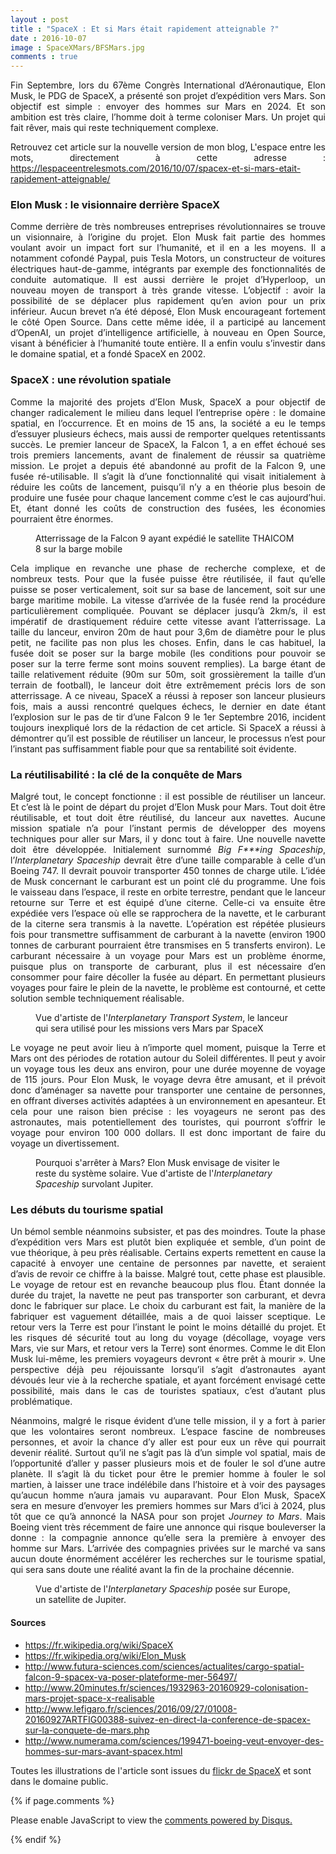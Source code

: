 ```yaml
---
layout : post
title : "SpaceX : Et si Mars était rapidement atteignable ?"
date : 2016-10-07
image : SpaceXMars/BFSMars.jpg
comments : true
---
```


<p class="intro" style="text-align: justify;"><span class="dropcap">F</span>in Septembre, lors du 67ème Congrès International d’Aéronautique, Elon Musk, le PDG de SpaceX, a présenté son projet d’expédition vers Mars. Son objectif est simple : envoyer des hommes sur Mars en 2024. Et son ambition est très claire, l’homme doit à terme coloniser Mars. Un projet qui fait rêver, mais qui reste techniquement complexe.</p>

<p style="text-align: justify;"> Retrouvez cet article sur la nouvelle version de mon blog, L'espace entre les mots, directement à cette adresse : <a href="https://lespaceentrelesmots.com/2016/10/07/spacex-et-si-mars-etait-rapidement-atteignable/">https://lespaceentrelesmots.com/2016/10/07/spacex-et-si-mars-etait-rapidement-atteignable/</a>

### Elon Musk : le visionnaire derrière SpaceX

<p style="text-align: justify;">Comme derrière de très nombreuses entreprises révolutionnaires se trouve un visionnaire, à l’origine du projet. Elon Musk fait partie des hommes voulant avoir un impact fort sur l’humanité, et il en a les moyens. Il a notamment cofondé Paypal, puis Tesla Motors, un constructeur de voitures électriques haut-de-gamme, intégrants par exemple des fonctionnalités de conduite automatique. Il est aussi derrière le projet d’Hyperloop, un nouveau moyen de transport à très grande vitesse. L’objectif : avoir la possibilité de se déplacer plus rapidement qu’en avion pour un prix inférieur. Aucun brevet n’a été déposé, Elon Musk encourageant fortement le côté Open Source. Dans cette même idée, il a participé au lancement d’OpenAI, un projet d’intelligence artificielle, à nouveau en Open Source, visant à bénéficier à l’humanité toute entière. Il a enfin voulu s’investir dans le domaine spatial, et a fondé SpaceX en 2002.</p>

### SpaceX : une révolution spatiale

<p style="text-align: justify;">Comme la majorité des projets d’Elon Musk, SpaceX a pour objectif de changer radicalement le milieu dans lequel l’entreprise opère : le domaine spatial, en l’occurrence. Et en moins de 15 ans, la société a eu le temps d’essuyer plusieurs échecs, mais aussi de remporter quelques retentissants succès. Le premier lanceur de SpaceX, la Falcon 1, a en effet échoué ses trois premiers lancements, avant de finalement de réussir sa quatrième mission. Le projet a depuis été abandonné au profit de la Falcon 9, une fusée ré-utilisable. Il s’agit là d’une fonctionnalité qui visait initialement à réduire les coûts de lancement, puisqu’il n’y a en théorie plus besoin de produire une fusée pour chaque lancement comme c’est le cas aujourd’hui. Et, étant donné les coûts de construction des fusées, les économies pourraient être énormes.</p>

<figure>
	<img src="{{ '/assets/img/SpaceXMars/Landing.jpg' | prepend: site.baseurl }}" alt=""> 
	<figcaption>Atterrissage de la Falcon 9 ayant expédié le satellite THAICOM 8 sur la barge mobile</figcaption>
</figure>

<p style="text-align: justify;">Cela implique en revanche une phase de recherche complexe, et de nombreux tests. Pour que la fusée puisse être réutilisée, il faut qu’elle puisse se poser verticalement, soit sur sa base de lancement, soit sur une barge maritime mobile. La vitesse d’arrivée de la fusée rend la procédure particulièrement compliquée. Pouvant se déplacer jusqu’à 2km/s, il est impératif de drastiquement réduire cette vitesse avant l’atterrissage. La taille du lanceur, environ 20m de haut pour 3,6m de diamètre pour le plus petit, ne facilite pas non plus les choses. Enfin, dans le cas habituel, la fusée doit se poser sur la barge mobile (les conditions pour pouvoir se poser sur la terre ferme sont moins souvent remplies). La barge étant de taille relativement réduite (90m sur 50m, soit grossièrement la taille d’un terrain de football), le lanceur doit être extrêmement précis lors de son atterrissage. A ce niveau, SpaceX a réussi à reposer son lanceur plusieurs fois, mais a aussi rencontré quelques échecs, le dernier en date étant l’explosion sur le pas de tir d’une Falcon 9 le 1er Septembre 2016, incident toujours inexpliqué lors de la rédaction de cet article. Si SpaceX a réussi à démontrer qu’il est possible de réutiliser un lanceur, le processus n’est pour l’instant pas suffisamment fiable pour que sa rentabilité soit évidente.</p>

### La réutilisabilité : la clé de la conquête de Mars

<p style="text-align: justify;">Malgré tout, le concept fonctionne : il est possible de réutiliser un lanceur. Et c’est là le point de départ du projet d’Elon Musk pour Mars. Tout doit être réutilisable, et tout doit être réutilisé, du lanceur aux navettes. Aucune mission spatiale n’a pour l’instant permis de développer des moyens techniques pour aller sur Mars, il y donc tout à faire. Une nouvelle navette doit être développée. Initialement surnommé <em>Big F***ing Spaceship</em>, l’<em>Interplanetary Spaceship</em> devrait être d’une taille comparable à celle d’un Boeing 747. Il devrait pouvoir transporter 450 tonnes de charge utile. L’idée de Musk concernant le carburant est un point clé du programme. Une fois le vaisseau dans l’espace, il reste en orbite terrestre, pendant que le lanceur retourne sur Terre et est équipé d’une citerne. Celle-ci va ensuite être expédiée vers l’espace où elle se rapprochera de la navette, et le carburant de la citerne sera transmis à la navette. L’opération est répétée plusieurs fois pour transmettre suffisamment de carburant à la navette (environ 1900 tonnes de carburant pourraient être transmises en 5 transferts environ). Le carburant nécessaire à un voyage pour Mars est un problème énorme, puisque plus on transporte de carburant, plus il est nécessaire d’en consommer pour faire décoller la fusée au départ. En permettant plusieurs voyages pour faire le plein de la navette, le problème est contourné, et cette solution semble techniquement réalisable.</p>

<figure>
	<img src="{{ '/assets/img/SpaceXMars/InterplanetaryTransportSystem.jpg' | prepend: site.baseurl }}" alt=""> 
	<figcaption>Vue d'artiste de l'<em>Interplanetary Transport System</em>, le lanceur qui sera utilisé pour les missions vers Mars par SpaceX</figcaption>
</figure>

<p style="text-align: justify;">Le voyage ne peut avoir lieu à n’importe quel moment, puisque la Terre et Mars ont des périodes de rotation autour du Soleil différentes. Il peut y avoir un voyage tous les deux ans environ, pour une durée moyenne de voyage de 115 jours. Pour Elon Musk, le voyage devra être amusant, et il prévoit donc d’aménager sa navette pour transporter une centaine de personnes, en offrant diverses activités adaptées à un environnement en apesanteur. Et cela pour une raison bien précise : les voyageurs ne seront pas des astronautes, mais potentiellement des touristes, qui pourront s’offrir le voyage pour environ 100 000 dollars. Il est donc important de faire du voyage un divertissement.</p>

<figure>
	<img src="{{ '/assets/img/SpaceXMars/BFSJupiter.jpg' | prepend: site.baseurl }}" alt=""> 
	<figcaption>Pourquoi s'arrêter à Mars? Elon Musk envisage de visiter le reste du système solaire. Vue d'artiste de l'<em>Interplanetary Spaceship</em> survolant Jupiter.</figcaption>
</figure>

### Les débuts du tourisme spatial

<p style="text-align: justify;">Un bémol semble néanmoins subsister, et pas des moindres. Toute la phase d’expédition vers Mars est plutôt bien expliquée et semble, d’un point de vue théorique, à peu près réalisable. Certains experts remettent en cause la capacité à envoyer une centaine de personnes par navette, et seraient d’avis de revoir ce chiffre à la baisse. Malgré tout, cette phase est plausible. Le voyage de retour est en revanche beaucoup plus flou. Étant donnée la durée du trajet, la navette ne peut pas transporter son carburant, et devra donc le fabriquer sur place. Le choix du carburant est fait, la manière de la fabriquer est vaguement détaillée, mais a de quoi laisser sceptique. Le retour vers la Terre est pour l’instant le point le moins détaillé du projet. Et les risques dé sécurité tout au long du voyage (décollage, voyage vers Mars, vie sur Mars, et retour vers la Terre) sont énormes. Comme le dit Elon Musk lui-même, les premiers voyageurs devront « être prêt à mourir ». Une perspective déjà peu réjouissante lorsqu’il s’agit d’astronautes ayant dévoués leur vie à la recherche spatiale, et ayant forcément envisagé cette possibilité, mais dans le cas de touristes spatiaux, c’est d’autant plus problématique. </p>

<p style="text-align: justify;">Néanmoins, malgré le risque évident d’une telle mission, il y a fort à parier que les volontaires seront nombreux. L’espace fascine de nombreuses personnes, et avoir la chance d’y aller est pour eux un rêve qui pourrait devenir réalité. Surtout qu’il ne s’agit pas là d’un simple vol spatial, mais de l’opportunité d’aller y passer plusieurs mois et de fouler le sol d’une autre planète. Il s’agit là du ticket pour être le premier homme à fouler le sol martien, à laisser une trace indélébile dans l’histoire et à voir des paysages qu’aucun homme n’aura jamais vu auparavant. Pour Elon Musk, SpaceX sera en mesure d’envoyer les premiers hommes sur Mars d’ici à 2024, plus tôt que ce qu’à annoncé la NASA pour son projet <em>Journey to Mars</em>. Mais Boeing vient très récemment de faire une annonce qui risque bouleverser la donne : la compagnie annonce qu’elle sera la première à envoyer des homme sur Mars. L’arrivée des compagnies privées sur le marché va sans aucun doute énormément accélérer les recherches sur le tourisme spatial, qui sera sans doute une réalité avant la fin de la prochaine décennie.</p>

<figure>
	<img src="{{ '/assets/img/SpaceXMars/BFSEuropa.jpg' | prepend: site.baseurl }}" alt=""> 
	<figcaption>Vue d'artiste de l'<em>Interplanetary Spaceship</em> posée sur Europe, un satellite de Jupiter.</figcaption>
</figure>

#### Sources
* <a href="https://fr.wikipedia.org/wiki/SpaceX">https://fr.wikipedia.org/wiki/SpaceX</a>
* <a href="https://fr.wikipedia.org/wiki/Elon_Musk">https://fr.wikipedia.org/wiki/Elon_Musk</a>
* <a href="http://www.futura-sciences.com/sciences/actualites/cargo-spatial-falcon-9-spacex-va-poser-plateforme-mer-56497/">http://www.futura-sciences.com/sciences/actualites/cargo-spatial-falcon-9-spacex-va-poser-plateforme-mer-56497/</a>
* <a href="http://www.20minutes.fr/sciences/1932963-20160929-colonisation-mars-projet-space-x-realisable">http://www.20minutes.fr/sciences/1932963-20160929-colonisation-mars-projet-space-x-realisable</a>
* <a href="http://www.lefigaro.fr/sciences/2016/09/27/01008-20160927ARTFIG00388-suivez-en-direct-la-conference-de-spacex-sur-la-conquete-de-mars.php">http://www.lefigaro.fr/sciences/2016/09/27/01008-20160927ARTFIG00388-suivez-en-direct-la-conference-de-spacex-sur-la-conquete-de-mars.php</a>
* <a href="http://www.numerama.com/sciences/199471-boeing-veut-envoyer-des-hommes-sur-mars-avant-spacex.html">http://www.numerama.com/sciences/199471-boeing-veut-envoyer-des-hommes-sur-mars-avant-spacex.html</a>

Toutes les illustrations de l'article sont issues du <a href="https://www.flickr.com/photos/spacex/">flickr de SpaceX</a> et sont dans le domaine public.

{% if page.comments %}
<div id="disqus_thread"></div>
<script>

/**
 *  RECOMMENDED CONFIGURATION VARIABLES: EDIT AND UNCOMMENT THE SECTION BELOW TO INSERT DYNAMIC VALUES FROM YOUR PLATFORM OR CMS.
 *  LEARN WHY DEFINING THESE VARIABLES IS IMPORTANT: https://disqus.com/admin/universalcode/#configuration-variables */
/*
var disqus_config = function () {
    this.page.url = http://www.charlesgabouleaud.fr/blog/SpaceX-Mars-atteignable/;  // Replace PAGE_URL with your page's canonical URL variable
    this.page.identifier = PAGE_IDENTIFIER; // Replace PAGE_IDENTIFIER with your page's unique identifier variable
};
*/
(function() { // DON'T EDIT BELOW THIS LINE
    var d = document, s = d.createElement('script');
    s.src = '//charlesgabouleaud-fr.disqus.com/embed.js';
    s.setAttribute('data-timestamp', +new Date());
    (d.head || d.body).appendChild(s);
})();
</script>
<noscript>Please enable JavaScript to view the <a href="https://disqus.com/?ref_noscript">comments powered by Disqus.</a></noscript>
                                    
{% endif %}


